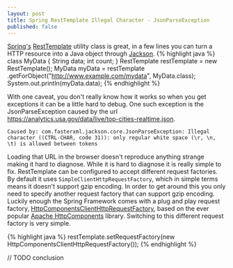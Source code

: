 ```yaml
---
layout: post
title: Spring RestTemplate Illegal Character - JsonParseException
published: false
---
```


[Spring's](https://spring.io/) [RestTemplate](http://docs.spring.io/spring-framework/docs/current/javadoc-api/org/springframework/web/client/RestTemplate.html)
 utility class is great, in a few lines
you can turn a HTTP resource into a Java object
through [Jackson](http://wiki.fasterxml.com/JacksonHome).
{% highlight java %}
class MyData {
    String data;
    int count;
}
RestTemplate restTemplate = new RestTemplate();
MyData myData = restTemplate
    .getForObject("http://www.example.com/mydata", MyData.class);
System.out.println(myData.data);
{% endhighlight %}

With one caveat, you don't really know how it works so 
when you get exceptions it can be a little hard to debug.  One such exception
is the JsonParseException caused by the url <https://analytics.usa.gov/data/live/top-cities-realtime.json>.

```
Caused by: com.fasterxml.jackson.core.JsonParseException: Illegal character ((CTRL-CHAR, code 31)): only regular white space (\r, \n, \t) is allowed between tokens
```

Loading that URL in the browser doesn't reproduce anything strange making it hard 
to diagnose.  While it is hard to diagnose it is really simple to fix.  RestTemplate
can be configured to accept different request factories.  By default it uses
```SimpleClientHttpRequestFactory```, which in simple terms means it doesn't 
support gzip encoding.  In order to get around this you only need to specify
another request factory that can support gzip encoding.  Luckily enough the Spring Framework
comes with a plug and play request factory,
[HttpComponentsClientHttpRequestFactory](http://docs.spring.io/spring-framework/docs/current/javadoc-api/org/springframework/http/client/HttpComponentsClientHttpRequestFactory.html), 
based on the ever popular [Apache HttpComponents](https://hc.apache.org/) library.  Switching to this different 
request factory is very simple.

{% highlight java %}
restTemplate.setRequestFactory(new HttpComponentsClientHttpRequestFactory());
{% endhighlight %}

// TODO conclusion

